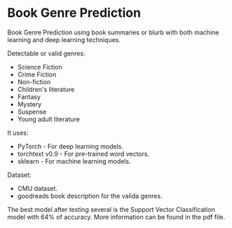 # Book Genre Prediction
Book Genre Prediction using book summaries or blurb with both machine learning and deep learning techniques.

Detectable or valid genres:
* Science Fiction
* Crime Fiction
* Non-fiction
* Children's literature
* Fantasy
* Mystery
* Suspense
* Young adult literature


It uses:
* PyTorch - For deep learning models.
* torchtext v0.9 - For pre-trained word vectors.
* sklearn - For machine learning models.

Dataset:
* CMU dataset.
* goodreads book description for the valida genres.

The best model after testing several is the Support Vector Classification model with 64% of accuracy.
More information can be found in the pdf file.
